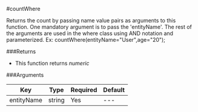#countWhere

Returns the count by passing name value pairs as arguments to this function. One mandatory argument is to pass the 'entityName'. The rest of the arguments are used in the where class using AND notation and parameterized. Ex: countWhere(entityName="User",age="20");

###Returns

* This function returns *numeric*

###Arguments

| Key | Type | Required | Default |
| --- | --- | --- | --- |
| entityName | string | Yes | --- |


